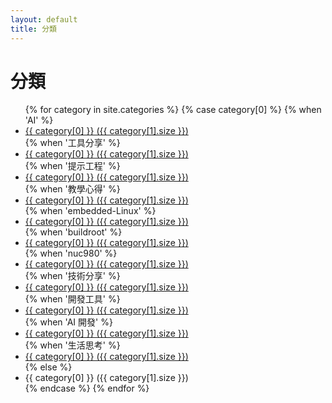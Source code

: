 ```yaml
---
layout: default
title: 分類
---
```


<link rel="stylesheet" href="assets/styles.css">

# 分類

<ul>
{% for category in site.categories %}
  {% case category[0] %}
    {% when 'AI' %}
      <li><a href="{{ '/category/ai/' | relative_url }}">{{ category[0] }} ({{ category[1].size }})</a></li>
    {% when '工具分享' %}
      <li><a href="{{ '/category/工具分享/' | relative_url }}">{{ category[0] }} ({{ category[1].size }})</a></li>
    {% when '提示工程' %}
      <li><a href="{{ '/category/提示工程/' | relative_url }}">{{ category[0] }} ({{ category[1].size }})</a></li>
    {% when '教學心得' %}
      <li><a href="{{ '/category/教學心得/' | relative_url }}">{{ category[0] }} ({{ category[1].size }})</a></li>
    {% when 'embedded-Linux' %}
      <li><a href="{{ '/category/embedded-linux/' | relative_url }}">{{ category[0] }} ({{ category[1].size }})</a></li>
    {% when 'buildroot' %}
      <li><a href="{{ '/category/buildroot/' | relative_url }}">{{ category[0] }} ({{ category[1].size }})</a></li>
    {% when 'nuc980' %}
      <li><a href="{{ '/category/nuc980/' | relative_url }}">{{ category[0] }} ({{ category[1].size }})</a></li>
    {% when '技術分享' %}
      <li><a href="{{ '/category/技術分享/' | relative_url }}">{{ category[0] }} ({{ category[1].size }})</a></li>
    {% when '開發工具' %}
      <li><a href="{{ '/category/開發工具/' | relative_url }}">{{ category[0] }} ({{ category[1].size }})</a></li>
    {% when 'AI 開發' %}
      <li><a href="{{ '/category/ai-開發/' | relative_url }}">{{ category[0] }} ({{ category[1].size }})</a></li>
    {% when '生活思考' %}
      <li><a href="{{ '/category/生活思考/' | relative_url }}">{{ category[0] }} ({{ category[1].size }})</a></li>
    {% else %}
      <li>{{ category[0] }} ({{ category[1].size }})</li>
  {% endcase %}
{% endfor %}
</ul>